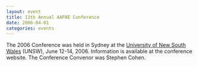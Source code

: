```yaml
---
layout: event
title: 13th Annual AAPAE Conference
date: 2006-04-01
categories: events
---
```


The 2006 Conference was held in Sydney at the [University of New South Wales](http://www.unsw.edu.au/) (UNSW), June 12-14, 2006. Information is available at the conference website.  The Conference Convenor was Stephen Cohen.


